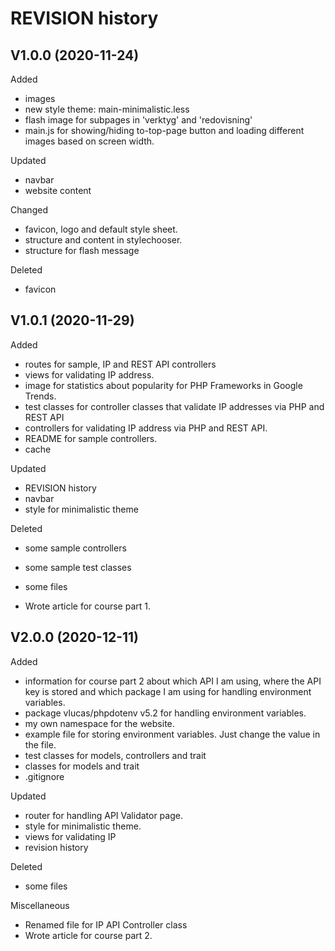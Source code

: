 REVISION history
================

V1.0.0 (2020-11-24)
-------------------

Added
* images
* new style theme: main-minimalistic.less
* flash image for subpages in 'verktyg' and 'redovisning'
* main.js for showing/hiding to-top-page button and loading different images based on screen width.

Updated
* navbar
* website content

Changed
* favicon, logo and default style sheet.
* structure and content in stylechooser.
* structure for flash message

Deleted
* favicon

V1.0.1 (2020-11-29)
-------------------

Added
* routes for sample, IP and REST API controllers
* views for validating IP address.
* image for statistics about popularity for PHP Frameworks in Google Trends.
* test classes for controller classes that validate IP addresses via PHP and REST API
* controllers for validating IP address via PHP and REST API.
* README for sample controllers.
* cache

Updated
* REVISION history
* navbar
* style for minimalistic theme

Deleted
* some sample controllers
* some sample test classes
* some files

* Wrote article for course part 1.

V2.0.0 (2020-12-11)
-------------------

Added
* information for course part 2 about which API I am using, where the API key is stored and which package I am using for handling environment variables.
* package vlucas/phpdotenv v5.2 for handling environment variables.
* my own namespace for the website.
* example file for storing environment variables. Just change the value in the file.
* test classes for models, controllers and trait
* classes for models and trait
* .gitignore

Updated
* router for handling API Validator page.
* style for minimalistic theme.
* views for validating IP
* revision history

Deleted
* some files

Miscellaneous
* Renamed file for IP API Controller class
* Wrote article for course part 2.